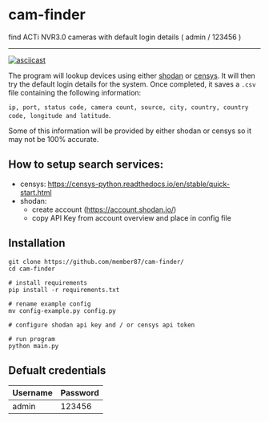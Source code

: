 # cam-finder
find ACTi NVR3.0 cameras with default login details ( admin / 123456 )

---

[![asciicast](https://asciinema.org/a/6fYwckU43FeBBCiVRzjqYom4G.svg)](https://asciinema.org/a/6fYwckU43FeBBCiVRzjqYom4G)

The program will lookup devices using either [shodan](https://www.shodan.io) or [censys](https://search.censys.io/). It will then try the default login details for the system. Once completed, it saves a ``.csv`` file containing the following information: 


``ip, port, status code, camera count, source, city, country, country code, longitude and latitude``. 

Some of this information will be provided by either shodan or censys so it may not be 100% accurate.


## How to setup search services:
- censys: https://censys-python.readthedocs.io/en/stable/quick-start.html
- shodan:
  - create account (https://account.shodan.io/)
  - copy API Key from account overview and place in config file


## Installation

```shell
git clone https://github.com/member87/cam-finder/
cd cam-finder

# install requirements
pip install -r requirements.txt

# rename example config
mv config-example.py config.py

# configure shodan api key and / or censys api token

# run program
python main.py
```

## Defualt credentials
| Username      | Password |
| -----------   | ----------- |
| admin         | 123456       |
